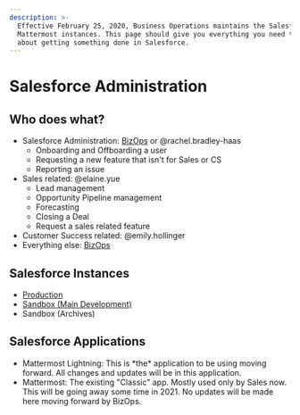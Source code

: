 ```yaml
---
description: >-
  Effective February 25, 2020, Business Operations maintains the Salesforce
  Mattermost instances. This page should give you everything you need to know
  about getting something done in Salesforce.
---
```


# Salesforce Administration

## Who does what?

* Salesforce Administration: [BizOps](https://community.mattermost.com/private-core/channels/bizops) or @rachel.bradley-haas
  * Onboarding and Offboarding a user
  * Requesting a new feature that isn't for Sales or CS
  * Reporting an issue
* Sales related: @elaine.yue
  * Lead management
  * Opportunity Pipeline management
  * Forecasting
  * Closing a Deal
  * Request a sales related feature
* Customer Success related: @emily.hollinger
* Everything else: [BizOps](https://community.mattermost.com/private-core/channels/bizops)

## Salesforce Instances

* [Production](https://mattermost.my.salesforce.com/)
* [Sandbox \(Main Development\)](https://cs28.salesforce.com/?un=michael.schiff%40mattermost.com.aortauat&)
* Sandbox \(Archives\)

## Salesforce Applications

* Mattermost Lightning: This is \*the\* application to be using moving forward. All  changes and updates will be in this application.
* Mattermost: The existing "Classic" app. Mostly used only by Sales now. This will be going away some time in 2021. No updates will be made here moving forward by BizOps.







